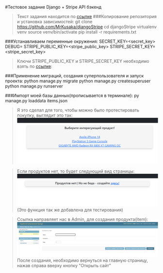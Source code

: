 #Тестовое задание Django + Stripe API бэкенд
>Текст задания находится по [ссылке](https://github.com/MrKusaka/Django-Stripe/blob/master/Task.pdf)
###Копирование репозитория и установка зависимостей:
        git clone https://github.com/MrKusaka/djangoStripe
        cd djangoStripe
        virtualenv venv
        source venv/bin/activate
        pip install -r requirements.txt

###Устанавливаем переменные окружения:
        SECRET_KEY=<secret_key>
        DEBUG=<debug>
        STRIPE_PUBLIC_KEY=<stripe_public_key>
        STRIPE_SECRET_KEY=<stripe_secret_key>
> Ключи STRIPE_PUBLIC_KEY и STRIPE_SECRET_KEY необходимо взять по [ссылке](https://dashboard.stripe.com/test/apikeys):

###Применение миграций, создания суперпользователя и запуск проекта:
        python manage.py migrate
        python manage.py createsuperuser
        python manage.py runserver

###Импорт моей базы данных(прописывается в терминале):
        py manage.py loaddata items.json
>Я это сделал для того, чтобы можно было протестировать покупку, выглядит это так:
![img.png](img.png)

>Если продуктов нет, то будет следующий вид страницы:
![img_1.png](img_1.png)
(Это функция так же добавлена для тестирования)

> Ссылка направляет нас в Admin, для создания продукта(item):
![img_2.png](img_2.png)
> После создания, необходимо вернуться на главную страницу, нажав справа вверху кнопку "Открыть сайт"